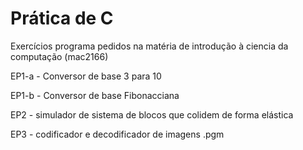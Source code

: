 # Prática de C
Exercícios programa pedidos na matéria de introdução à ciencia da computação (mac2166)

EP1-a - Conversor de base 3 para 10

EP1-b - Conversor de base Fibonacciana

EP2 - simulador de sistema de blocos que colidem de forma elástica

EP3 - codificador e decodificador de imagens .pgm

